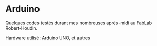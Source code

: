 # Arduino

Quelques codes testés durant mes nombreuses après-midi au FabLab Robert-Houdin.

Hardware utilisé: Arduino UNO, et autres
